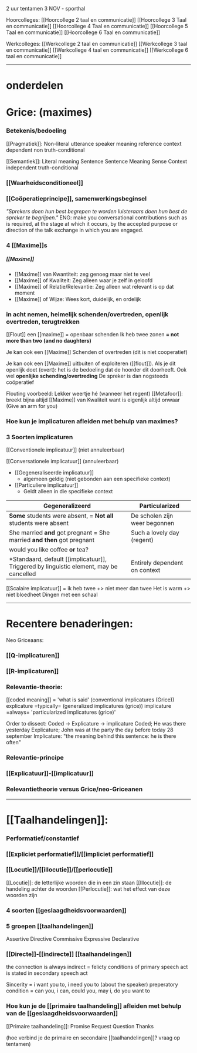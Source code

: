 2 uur tentamen 3 NOV - sporthal

Hoorcolleges:
[[Hoorcollege 2 taal en communicatie]]
[[Hoorcollege 3 Taal en communicatie]]
[[Hoorcollege 4 Taal en communicatie]]
[[Hoorcollege 5 Taal en communicatie]]
[[Hoorcollege 6 Taal en communicatie]]

Werkcolleges:
[[Werkcollege 2 taal en communicatie]]
[[Werkcollege 3 taal en communicatie]]
[[Werkcollege 4 taal en communicatie]]
[[Werkcollege 6 taal en communicatie]]

---
# onderdelen

# Grice: (maximes)

### Betekenis/bedoeling
[[Pragmatiek]]:
	Non-literal
	utterance
	speaker meaning
	reference
	context dependent
	non truth-conditional

[[Semantiek]]:
	Literal meaning
	Sentence
	Sentence Meaning
	Sense
	Context independent
	truth-conditional

### [[Waarheidsconditioneel]]

### [[Coöperatieprincipe]], samenwerkingsbeginsel
*"Sprekers doen hun best begrepen te worden luisteraars doen hun best de spreker te begrijpen."*
ENG: make you conversational contributions such as is required, at the stage at which it occurs, by the accepted purpose or direction of the talk exchange in which you are engaged.

### 4 [[Maxime]]s
##### [[Maxime]]
- [[Maxime]] van Kwantiteit: zeg genoeg maar niet te veel
- [[Maxime]] of Kwaliteit: Zeg alleen waar je zelf in geloofd
- [[Maxime]] of Relatie/Relevantie: Zeg alleen wat relevant is op dat moment
- [[Maxime]] of Wijze: Wees kort, duidelijk, en ordelijk

### in acht nemen, heimelijk schenden/overtreden, openlijk overtreden, terugtrekken

[[Flout]] een [[maxime]] = openbaar schenden
Ik heb twee zonen
**= not more than two**
**(and no daughters)**

Je kan ook een [[Maxime]] Schenden of overtreden (dit is niet cooperatief)

Je kan ook een [[Maxime]] uitbuiten of exploiteren ([[flout]]).
Als je dit openlijk doet (overt): het is de bedoeling dat de hoorder dit doorheeft. Ook wel **openlijke schending/overtreding** De spreker is dan nogsteeds coöperatief


Flouting voorbeeld: Lekker weertje hé (wanneer het regent)
[[Metafoor]]: breekt bijna altijd [[Maxime]] van Kwaliteit want is eigenlijk altijd onwaar (Give an arm for you)

### Hoe kun je implicaturen afleiden met behulp van maximes?



### 3 Soorten implicaturen

[[Conventionele implicatuur]] (niet annuleerbaar)


[[Conversationele implicatuur]] (annuleerbaar)
- [[Gegeneraliseerde implicatuur]]
	- algemeen geldig (niet gebonden aan een specifieke context)
- [[Particuliere implicatuur]]
	- Geldt alleen in die specifieke context

| Gegeneralizeerd                                                                    | Particularized                |
| ---------------------------------------------------------------------------------- | ----------------------------- |
| **Some** students were absent, = **Not all** students were absent                  | De scholen zijn weer begonnen |
| She married **and** got pregnant = She married **and then** got pregnant           | Such a lovely day (regent)    |
| would you like coffee **or** tea?                                                  |                               |
| *Standaard, default [[implicatuur]], Triggered by linguistic element, may be cancelled | Entirely dependent on context |

[[Scalaire implicatuur]] = ik heb twee +> niet meer dan twee
Het is warm +> niet bloedheet
Dingen met een schaal


---


# Recentere benaderingen:

Neo Griceaans:
### [[Q-implicaturen]]


### [[R-implicaturen]]


### Relevantie-theorie:
[[coded meaning]] = 'what is said' (conventional implicatures (Grice))
explicature =typically= (generalized implicatures (grice))
implicature =always= 'particularized implicatures (grice)'

Order to dissect:
Coded -> Explicature -> implicature
Coded; He was there yesterday
Explicature; John was at the party the day before today 28 september
Implicature: "the meaning behind this sentence: he is there often"



### Relevantie-principe
### [[Explicatuur]]-[[implicatuur]]

### Relevantietheorie versus Grice/neo-Griceanen

---

# [[Taalhandelingen]]:

### Performatief/constantief
### [[Expliciet performatief]]/[[impliciet performatief]]
### [[Locutie]]/[[illocutie]]/[[perlocutie]]
[[Locutie]]: de letterlijke woorden die in een zin staan
[[Illocutie]]: de handeling achter de woorden
[[Perlocutie]]: wat het effect van deze woorden zijn

### 4 soorten [[geslaagdheidsvoorwaarden]]
### 5 groepen [[taalhandelingen]]
Assertive
Directive
Commissive
Expressive
Declarative

### [[Directe]]-[[indirecte]] [[taalhandelingen]]



the connection is always
indirect = felicty conditions of primary speech act is stated in secondary speech act

Sincerity = i want you to, i need you to (about the speaker)
preperatory condition = can you, i can, could you, may i, do you want to


### Hoe kun je de [[primaire taalhandeling]] afleiden met behulp van de [[geslaagdheidsvoorwaarden]]


[[Primaire taalhandeling]]:
Promise
Request
Question
Thanks

(hoe verbind je de primaire en secondaire [[taalhandelingen]]? vraag op tentamen)